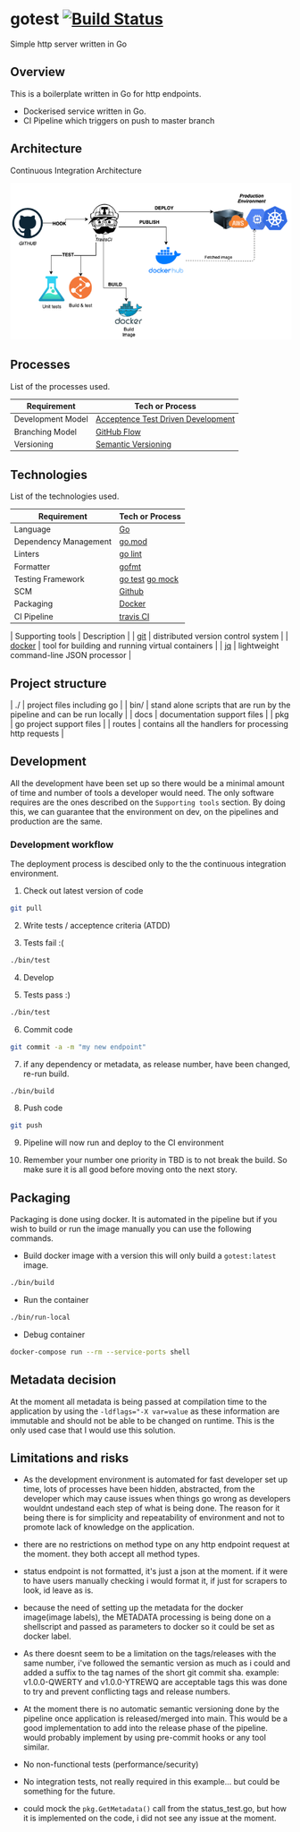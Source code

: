 # gotest [![Build Status](https://travis-ci.com/mfroes/gotest.svg?token=onas63qBL39kCorPgzps&branch=main)](https://travis-ci.com/mfroes/gotest)

Simple http server written in Go
## Overview

This is a boilerplate written in Go for http endpoints.

* Dockerised service written in Go.
* CI Pipeline which triggers on push to master branch

## Architecture

Continuous Integration Architecture

![arch](docs/arch.png)

## Processes

List of the processes used.

| Requirement       | Tech or Process                                              |
| ----------------- | ------------------------------------------------------------ |
| Development Model | [Acceptence Test Driven Development](https://en.wikipedia.org/wiki/Acceptance_test%E2%80%93driven_development) |
| Branching Model   | [GitHub Flow](https://githubflow.github.io/) |
| Versioning        | [Semantic Versioning](https://semver.org/)                   |

## Technologies

List of the technologies used.

| Requirement                 | Tech or Process                                              |
| --------------------------- | ------------------------------------------------------------ |
| Language                    | [Go](https://golang.org/doc/) |
| Dependency Management       | [go.mod](https://golang.org/doc/modules/gomod-ref) |
| Linters                     | [go lint](https://github.com/golang/lint) |
| Formatter                   | [gofmt](https://golang.org/cmd/gofmt/) |
| Testing Framework           | [go test](https://golang.org/doc/code#Testing) [go mock](https://github.com/golang/mock)|
| SCM                         | [Github](https://github.com/) |
| Packaging                   | [Docker](https://www.docker.com/) |
| CI Pipeline                 | [travis CI](https://travis-ci.org) |

| Supporting tools | Description |
| [git](https://git-scm.com) | distributed version control system |
| [docker](https://www.docker.com) | tool for building and running virtual containers |
| [jq](https://stedolan.github.io/jq/) | lightweight command-line JSON processor |

## Project structure

| ./   | project files including go |
| bin/ | stand alone scripts that are run by the pipeline and can be run locally |
| docs | documentation support files |
| pkg | go project support files |
| routes | contains all the handlers for processing http requests |

## Development

All the development have been set up so there would be a minimal amount of time and number of tools a developer would need.
The only software requires are the ones described on the `Supporting tools` section.
By doing this, we can guarantee that the environment on dev, on the pipelines and production are the same.

### Development workflow

The deployment process is descibed only to the the continuous integration environment.

1. Check out latest version of code

```bash
git pull
```

2. Write tests / acceptence criteria (ATDD)

3. Tests fail :(

```bash
./bin/test
```

4. Develop

5. Tests pass :)

```bash
./bin/test
```

6. Commit code

```bash
git commit -a -m "my new endpoint"
```

7. if any dependency or metadata, as release number, have been changed, re-run build.

```bash
./bin/build
```

8. Push code

```bash
git push
```

9. Pipeline will now run and deploy to the CI environment

10. Remember your number one priority in TBD is to not break the build.  So make sure it is all good before moving onto the next story.

## Packaging

Packaging is done using docker.  It is automated in the pipeline but if you wish to build or run the image manually you can use the following commands.

* Build docker image with a version
this will only build a `gotest:latest` image.

```bash
./bin/build
```

* Run the container

```bash
./bin/run-local
```

* Debug container

```bash
docker-compose run --rm --service-ports shell
```

## Metadata decision

At the moment all metadata is being passed at compilation time to the application by using the `-ldflags="-X var=value` as these information are immutable and should not be able to be changed on runtime.
This is the only used case that I would use this solution.

## Limitations and risks

* As the development environment is automated for fast developer set up time, lots of processes have been hidden, abstracted, from the developer which may cause issues when things go wrong as developers wouldnt undestand each step of what is being done. The reason for it being there is for simplicity and repeatability of environment and not to promote lack of knowledge on the application.

* there are no restrictions on method type on any http endpoint request at the moment. they both accept all method types.

* status endpoint is not formatted, it's just a json at the moment.
if it were to have users manually checking i would format it, if just for scrapers to look, id leave as is.

* because the need of setting up the metadata for the docker image(image labels), the METADATA processing is being done on a shellscript and passed as parameters to docker so it could be set as docker label.

* As there doesnt seem to be a limitation on the tags/releases with the same number, i've followed the semantic version as much as i could and added a suffix to the tag names of the short git commit sha. example: v1.0.0-QWERTY and v1.0.0-YTREWQ are acceptable tags
this was done to try and prevent conflicting tags and release numbers.

* At the moment there is no automatic semantic versioning done by the pipeline once application is released/merged into main. This would be a good implementation to add into the release phase of the pipeline. would probably implement by using pre-commit hooks or any tool similar.

* No non-functional tests (performance/security)

* No integration tests, not really required in this example... but could be something for the future.

* could mock the `pkg.GetMetadata()` call from the status_test.go, but how it is implemented on the code, i did not see any issue at the moment.